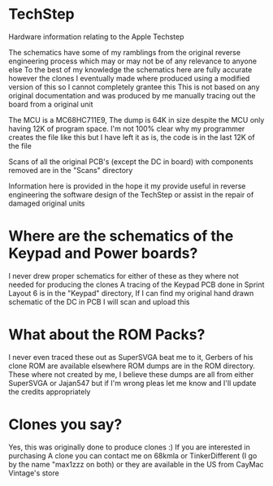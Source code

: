 # TechStep
Hardware information relating to the Apple Techstep

The schematics have some of my ramblings from the original reverse engineering process which may or may not be of any relevance to anyone else
To the best of my knowledge the schematics here are fully accurate however the clones I eventually made where produced using a modified version of this so I cannot completely grantee this
This is not based on any original documentation and was produced by me manually tracing out the board from a original unit

The MCU is a MC68HC711E9, The dump is 64K in size despite the MCU only having 12K of program space. I'm not 100% clear why my programmer creates the file like this but I have left it as is, the code is in the last 12K of the file

Scans of all the original PCB's (except the DC in board) with components removed are in the "Scans" directory

Information here is provided in the hope it my provide useful in reverse engineering the software design of the TechStep or assist in the repair of damaged original units

# Where are the schematics of the Keypad and Power boards?
I never drew proper schematics for either of these as they where not needed for producing the clones
A tracing of the Keypad PCB done in Sprint Layout 6 is in the "Keypad" directory, If I can find my original hand drawn schematic of the DC in PCB I will scan and upload this

# What about the ROM Packs?
I never even traced these out as SuperSVGA beat me to it, Gerbers of his clone ROM are available elsewhere
ROM dumps are in the ROM directory. These where not created by me, I believe these dumps are all from either SuperSVGA or Jajan547 but if I'm wrong pleas let me know and I'll update the credits appropriately 

# Clones you say?
Yes, this was originally done to produce clones :)
If you are interested in purchasing A clone you can contact me on 68kmla or TinkerDifferent (I go by the name "max1zzz on both) or they are available in the US from CayMac Vintage's store 

